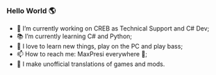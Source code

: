 ### Hello World 🌎

- :hospital: I’m currently working on CREB as Technical Support and C# Dev;
- :books: I’m currently learning C# and Python;
- :blue_heart: I love to learn new things, play on the PC and play bass;
- 📫 How to reach me: MaxPresi everywhere :eyes:;
- :bug: I make unofficial translations of games and mods.
